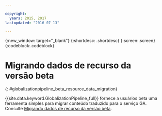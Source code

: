 ```yaml
---

copyright:
  years: 2015, 2017
lastupdated: "2016-07-13"

---
```


{:new_window: target="_blank"}
{:shortdesc: .shortdesc}
{:screen:.screen}
{:codeblock:.codeblock}

# Migrando dados de recurso da versão beta
{: #globalizationpipeline_beta_resource_data_migration}


{{site.data.keyword.GlobalizationPipeline_full}} fornece a usuários beta uma ferramenta simples para migrar conteúdo traduzido para o serviço GA. Consulte
[Migrando dados de recurso da versão beta](betaresourcedatamigration.html).
